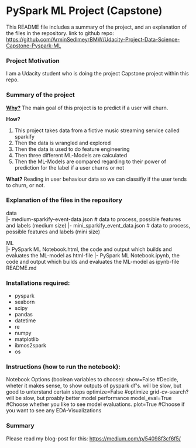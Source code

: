 # PySpark ML Project (Capstone)
This README file includes a summary of the project, and an explanation of the files in the repository.
link to github repo: https://github.com/ArminSedlmeyrBMW/Udacity-Project-Data-Science-Capstone-Pyspark-ML

### Project Motivation
I am a Udacity student who is doing the project Capstone project within this repo.

### Summary of the project
[**Why?**](https://www.smartinsights.com/digital-marketing-strategy/online-value-proposition/start-with-why-creating-a-value-proposition-with-the-golden-circle-model/)
The main goal of this project is to predict if a user will churn.

**How?**
1. This project takes data from a fictive music streaming service called sparkify
2. Then the data is wrangled and explored
3. Then the data is used to do feature engineering
4. Then three different ML-Models are calculated
5. Then the ML-Models are compared regarding to their power of prediction for the label if a user churns or not

**What?**
Reading in user behaviour data so we can classifiy if the user tends to churn, or not.

### Explanation of the files in the repository
data  
|- medium-sparkify-event-data.json # data to process, possible features and labels (medium size)
|- mini_sparkify_event_data.json # data to process, possible features and labels (mini size)

ML  
|- PySpark ML Notebook.html, the code and output which builds and evaluates the ML-model as html-file
|- PySpark ML Notebook.ipynb, the code and output which builds and evaluates the ML-model as ipynb-file
README.md

### Installations required:

- pyspark
- seaborn
- scipy
- pandas
- datetime
- re
- numpy
- matplotlib
- ibmos2spark
- os

### Instructions (how to run the notebook):
Notebook Options (boolean variables to choose):
show=False #Decide, wheter it makes sense, to show outputs of pyspark df's. will be slow, but good to unterstand certain steps
optimize=False #optimize grid-cv-search? will be slow, but proably better model performance
model_eval=True #Choose whether you like to see model evaluations.
plot=True #Choose if you want to see any EDA-Visualizations

### Summary
Please read my blog-post for this:
https://medium.com/p/54098f3cf6f5/
